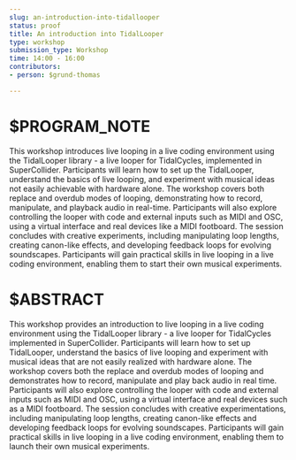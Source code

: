```yaml
---
slug: an-introduction-into-tidallooper
status: proof
title: An introduction into TidalLooper
type: workshop
submission_type: Workshop
time: 14:00 - 16:00
contributors:
- person: $grund-thomas

---
```


# $PROGRAM_NOTE

This workshop introduces live looping in a live coding environment using the TidalLooper library - a live
looper for TidalCycles, implemented in SuperCollider. Participants will learn how to set up the TidalLooper,
understand the basics of live looping, and experiment with musical ideas not easily achievable with
hardware alone. The workshop covers both replace and overdub modes of looping, demonstrating how to
record, manipulate, and playback audio in real-time. Participants will also explore controlling the looper with
code and external inputs such as MIDI and OSC, using a virtual interface and real devices like a MIDI
footboard. The session concludes with creative experiments, including manipulating loop lengths, creating
canon-like effects, and developing feedback loops for evolving soundscapes. Participants will gain practical
skills in live looping in a live coding environment, enabling them to start their own musical experiments.

# $ABSTRACT

This workshop provides an introduction to live looping in a live coding environment using the TidalLooper library - a live looper for TidalCycles implemented in SuperCollider. Participants will learn how to set up TidalLooper, understand the basics of live looping and experiment with musical ideas that are not easily realized with hardware alone. The workshop covers both the replace and overdub modes of looping and demonstrates how to record, manipulate and play back audio in real time. Participants will also explore controlling the looper with code and external inputs such as MIDI and OSC, using a virtual interface and real devices such as a MIDI footboard. The session concludes with creative experimentations, including manipulating loop lengths, creating canon-like effects and developing feedback loops for evolving soundscapes. Participants will gain practical skills in live looping in a live coding environment, enabling them to launch their own musical experiments.

